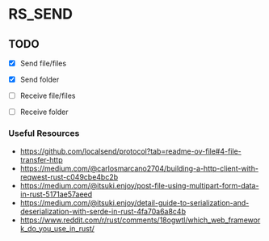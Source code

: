 # RS_SEND

## TODO

- [x] Send file/files
- [x] Send folder
- [ ] Receive file/files
- [ ] Receive folder


### Useful Resources
- https://github.com/localsend/protocol?tab=readme-ov-file#4-file-transfer-http
- https://medium.com/@carlosmarcano2704/building-a-http-client-with-reqwest-rust-c049cbe4bc2b
- https://medium.com/@itsuki.enjoy/post-file-using-multipart-form-data-in-rust-5171ae57aeed
- https://medium.com/@itsuki.enjoy/detail-guide-to-serialization-and-deserialization-with-serde-in-rust-4fa70a6a8c4b
- https://www.reddit.com/r/rust/comments/18ogwtl/which_web_framework_do_you_use_in_rust/

